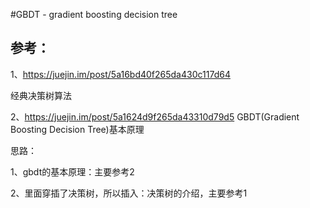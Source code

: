 #GBDT - gradient boosting decision tree




## 参考：
1、https://juejin.im/post/5a16bd40f265da430c117d64

经典决策树算法

2、https://juejin.im/post/5a1624d9f265da43310d79d5
GBDT(Gradient Boosting Decision Tree)基本原理

思路：

1、gbdt的基本原理：主要参考2

2、里面穿插了决策树，所以插入：决策树的介绍，主要参考1





